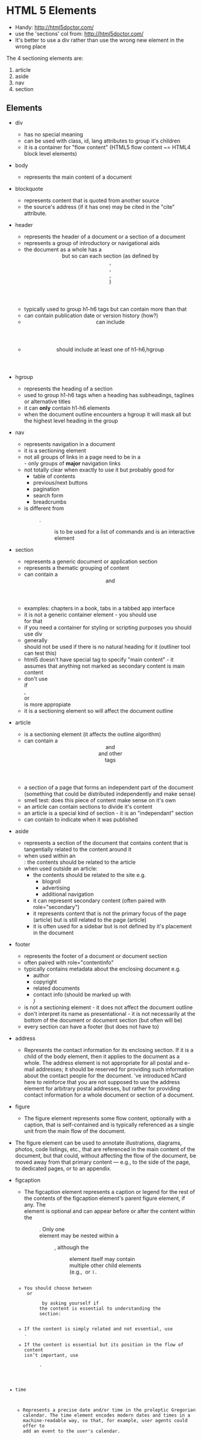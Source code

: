 # HTML 5 Elements

* Handy: http://html5doctor.com/
* use the 'sections' col from: http://html5doctor.com/
* It's better to use a div rather than use the wrong new element in the wrong place

The 4 sectioning elements are:

1. article
2. aside
3. nav
4. section

## Elements

* div
	* has no special meaning
	* can be used with class, id, lang attributes to group it's children
	* it is a container for "flow content" (HTML5 flow content ~= HTML4 block level elements)

* body
	* represents the main content of a document

* blockquote
	* represents content that is quoted from another source
	* the source's address (if it has one) may be cited in the "cite" attribute.

* header
	* represents the header of a document or a section of a document
	* represents a group of introductory or navigational aids
	* the document as a whole has a <header> but so can each section (as defined by <article>, <nav>, <aside>, <section>)
	* typically used to group h1-h6 tags but can contain more than that
	* can contain publication date or version history (how?)
	* <header> can include <nav>
	* <header> should include at least one of h1-h6,hgroup

* hgroup
	* represents the heading of a section
	* used to group h1-h6 tags when a heading has subheadings, taglines or alternative titles
	* it can **only** contain h1-h6 elements
	* when the document outline encounters a hgroup it will mask all but the highest level heading in the group

* nav
	* represents navigation in a document
	* it is a sectioning element
	* not all groups of links in a page need to be in a <nav> - only groups of **major** navigation links
	* not totally clear when exactly to use it but probably good for
		* table of contents
		* previous/next buttons
		* pagination
		* search form
		* breadcrumbs
	* <nav> is different from <menu>. <menu> is to be used for a list of commands and is an interactive element

* section
	* represents a generic document or application section
	* represents a thematic grouping of content
	* can contain a <header> and <footer>
	* examples: chapters in a book, tabs in a tabbed app interface
	* it is not a generic container element - you should use <div> for that
	* if you need a container for styling or scripting purposes you should use div
	* generally <section> should not be used if there is no natural heading for it (outliner tool can test this)
	* html5 doesn't have special tag to specify "main content" - it assumes that anything not marked as secondary content is main content
	* don't use <section> if <article>, <nav> or <aside> is more appropiate
	* it is a sectioning element so will affect the document outline

* article
	* <article> is a sectioning element (it affects the outline algorithm)
	* can contain a <header> and <footer> and other <section> tags
	* a section of a page that forms an independent part of the document (something that could be distributed independently and make sense)
	* smell test: does this piece of content make sense on it's own
	* an article can contain sections to divide it's content
	* an article is a special kind of section - it is an "independant" section
	* can contain <time pubdate> to indicate when it was published

* aside
	* represents a section of the document that contains content that is tangentially related to the content around it
	* when used within an <article>: the contents should be related to the article
	* when used outside an article:
		* the contents should be related to the site e.g.
			* blogroll
			* advertising
			* additional navigation
		* it can represent secondary content (often paired with role="secondary")
		* it represents content that is not the primary focus of the page (article) but is still related to the page (article)
		* it is often used for a sidebar but is not defined by it's placement in the document

* footer
	* represents the footer of a document or document section
	* often paired with role="contentinfo"
	* typically contains metadata about the enclosing document e.g.
		* author
		* copyright
		* related documents
		* contact info (should be marked up with <address>)
	* <footer> is not a sectioning element - it does not affect the document outline
	* don't interpret its name as presentational - it is not necessarily at the bottom of the document or document section (but often will be)
	* every section can have a footer (but does not have to)

* address
	* Represents the contact information for its enclosing section. If it is a child of the body element, then it applies to the document as a whole. The address element is not appropriate for all postal and e-mail addresses; it should be reserved for providing such information about the contact people for the document. ’ve introduced hCard here to reinforce that you are not supposed to use the address element for arbitrary postal addresses, but rather for providing contact information for a whole document or section of a document.

* figure
	* The figure element represents some flow content, optionally with a caption, that is self-contained and is typically referenced as a single unit from the main flow of the document.

* The figure element can be used to annotate illustrations, diagrams, photos, code listings, etc., that are referenced in the main content of the document, but that could, without affecting the flow of the document, be moved away from that primary content — e.g., to the side of the page, to dedicated pages, or to an appendix.

* figcaption
	* The figcaption element represents a caption or legend for the rest of the contents of the figcaption element's parent figure element, if any. The <figcaption> element is optional and can appear before or after the content within the <figure>. Only one <figcaption> element may be nested within a <figure>, although the <figure> element itself may contain multiple other child elements (e.g., <img> or <code>).
	* You should choose between <aside> or <figure> by asking yourself if the content is essential to understanding the section:
	* If the content is simply related and not essential, use <aside>.
	* If the content is essential but its position in the flow of content isn’t important, use <figure>.

* time
	* Represents a precise date and/or time in the proleptic Gregorian calendar. The time element encodes modern dates and times in a machine-readable way, so that, for example, user agents could offer to add an event to the user's calendar.
